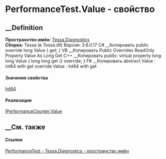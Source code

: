# PerformanceTest.Value - свойство
##  __Definition
 **Пространство имён:** [Tessa.Diagnostics](N_Tessa_Diagnostics.htm)  
 **Сборка:** Tessa (в Tessa.dll) Версия: 3.6.0.17
C# __Копировать
     public override long Value { get; }
VB __Копировать
     Public Overrides ReadOnly Property Value As Long
    	Get
C++ __Копировать
     public:
    virtual property long long Value {
    	long long get () override;
    }
F# __Копировать
     abstract Value : int64 with get
    override Value : int64 with get
#### Значение свойства
[Int64](https://learn.microsoft.com/dotnet/api/system.int64)
#### Реализации
[IPerformanceCounter.Value](P_Tessa_Diagnostics_IPerformanceCounter_Value.htm)  
##  __См. также
#### Ссылки
[PerformanceTest - ](T_Tessa_Diagnostics_PerformanceTest.htm)
[Tessa.Diagnostics - пространство имён](N_Tessa_Diagnostics.htm)
